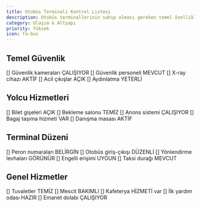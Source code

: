```yaml
---
title: Otobüs Terminali Kontrol Listesi
description: Otobüs terminallerinin sahip olması gereken temel özellikler
category: Ulaşım & Altyapı
priority: Yüksek
icon: fa-bus
---
```


## Temel Güvenlik

[] Güvenlik kameraları ÇALIŞIYOR
[] Güvenlik personeli MEVCUT
[] X-ray cihazı AKTİF
[] Acil çıkışlar AÇIK
[] Aydınlatma YETERLİ

## Yolcu Hizmetleri

[] Bilet gişeleri AÇIK
[] Bekleme salonu TEMİZ
[] Anons sistemi ÇALIŞIYOR
[] Bagaj taşıma hizmeti VAR
[] Danışma masası AKTİF

## Terminal Düzeni

[] Peron numaraları BELİRGİN
[] Otobüs giriş-çıkışı DÜZENLİ
[] Yönlendirme levhaları GÖRÜNÜR
[] Engelli erişimi UYGUN
[] Taksi durağı MEVCUT

## Genel Hizmetler

[] Tuvaletler TEMİZ
[] Mescit BAKIMLI
[] Kafeterya HİZMETİ var
[] İlk yardım odası HAZIR
[] Emanet dolabı ÇALIŞIYOR
